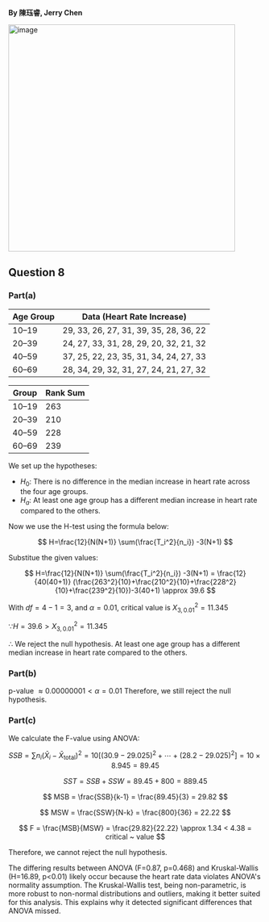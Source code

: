 **By 陳珏睿, Jerry Chen**

<img width="450" alt="image" src="https://github.com/user-attachments/assets/a97797fa-f805-4ef7-a40f-177783ddae5c" />

## Question 8
### Part(a)
| Age Group | Data (Heart Rate Increase)             |
| --------- | -------------------------------------- |
| 10–19     | 29, 33, 26, 27, 31, 39, 35, 28, 36, 22 |
| 20–39     | 24, 27, 33, 31, 28, 29, 20, 32, 21, 32 |
| 40–59     | 37, 25, 22, 23, 35, 31, 34, 24, 27, 33 |
| 60–69     | 28, 34, 29, 32, 31, 27, 24, 21, 27, 32 |

| Group | Rank Sum |
| ----- | ------------- |
| 10–19 | 263           |
| 20–39 | 210           |
| 40–59 | 228           |
| 60–69 | 239           |

We set up the hypotheses:
- $H_0$: There is no difference in the median increase in heart rate across the four age groups.
- $H_a$: At least one age group has a different median increase in heart rate compared to the others.
  
Now we use the H-test using the formula below:

$$
H=\frac{12}{N(N+1)} \sum(\frac{T_i^2}{n_i}) -3(N+1)
$$

Substitue the given values:

$$
H=\frac{12}{N(N+1)} \sum(\frac{T_i^2}{n_i}) -3(N+1) = \frac{12}{40(40+1)} (\frac{263^2}{10}+\frac{210^2}{10}+\frac{228^2}{10}+\frac{239^2}{10})-3(40+1) \approx 39.6
$$

With $df=4-1=3$, and $\alpha=0.01$, critical value is $X_{3,0.01}^2=11.345$

$\because H=39.6>X_{3,0.01}^2=11.345$

$\therefore$ We reject the null hypothesis. At least one age group has a different median increase in heart rate compared to the others.

### Part(b)
p-value $\approx 0.00000001 < \alpha = 0.01$
Therefore, we still reject the null hypothesis.

### Part(c)
We calculate the F-value using ANOVA:

$$
SSB = \sum n_i (\bar{X}_i - \bar{X}_{\text{total}})^2 = 10 \left[ (30.9-29.025)^2 + \cdots + (28.2-29.025)^2 \right] = 10 \times 8.945 = 89.45
$$

$$
SST = SSB + SSW = 89.45 + 800 = 889.45
$$  

$$
MSB = \frac{SSB}{k-1} = \frac{89.45}{3} = 29.82
$$

$$
MSW = \frac{SSW}{N-k} = \frac{800}{36} = 22.22
$$ 

$$
F = \frac{MSB}{MSW} = \frac{29.82}{22.22} \approx 1.34 < 4.38 = critical ~ value
$$

Therefore, we cannot reject the null hypothesis.

The differing results between ANOVA (F=0.87, p=0.468) and Kruskal-Wallis (H=16.89, p<0.01) likely occur because the heart rate data violates ANOVA's normality assumption. The Kruskal-Wallis test, being non-parametric, is more robust to non-normal distributions and outliers, making it better suited for this analysis. This explains why it detected significant differences that ANOVA missed.


